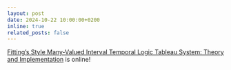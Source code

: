 ```yaml
---
layout: post
date: 2024-10-22 10:00:00+0200
inline: true
related_posts: false
---
```


[Fitting’s Style Many-Valued Interval Temporal Logic Tableau System: Theory and Implementation](https://drops.dagstuhl.de/entities/document/10.4230/LIPIcs.TIME.2024.7) is online!